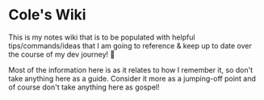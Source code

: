 # Cole's Wiki

This is my notes wiki that is to be populated with helpful tips/commands/ideas that I am going to reference & keep up to date over the course of my dev journey! 💙

Most of the information here is as it relates to how I remember it, so don't take anything here as a guide. Consider it more as a jumping-off point and of course don't take anything here as gospel!
